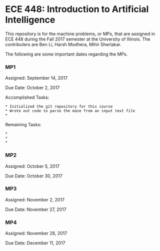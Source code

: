 # ECE 448: Introduction to Artificial Intelligence

This repository is for the machine problems, or MPs, that are assigned in ECE 448 during the Fall 2017 semester at the University of Illinois. The contributers are Ben Li, Harsh Modhera, Mihir Sherlakar.

The following are some important dates regarding the MPs.

### MP1

Assigned: September 14, 2017

Due Date: October 2, 2017

Accomplished Tasks:
	
	* Initialized the git repository for this course
	* Wrote out code to parse the maze from an input text file
	* 	

Remaining Tasks:
	 
	* 
	* 
	* 


### MP2

Assigned: October 5, 2017

Due Date: October 30, 2017

### MP3

Assigned: November 2, 2017

Due Date: November 27, 2017

### MP4

Assigned: November 28, 2017

Due Date: December 11, 2017
